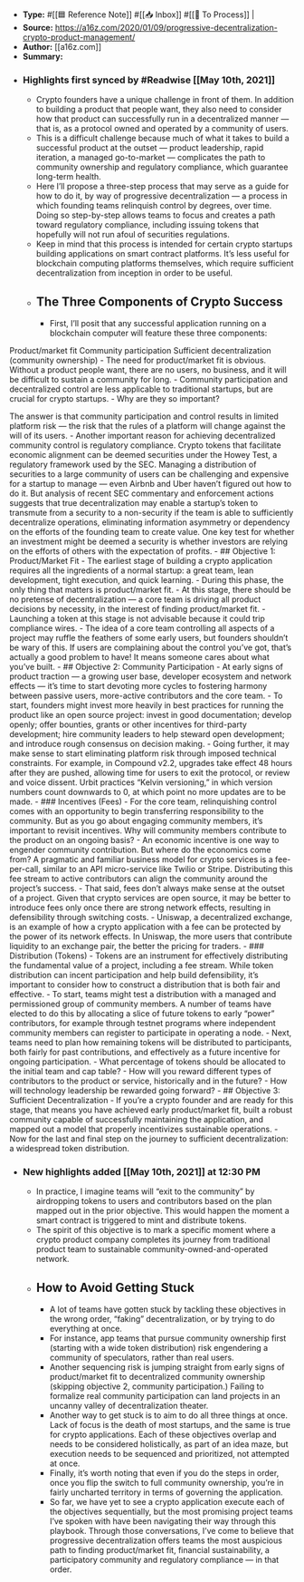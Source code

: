- **Type:** #[[🟦 Reference Note]] #[[📥 Inbox]] #[[📝 To Process]] | <tags>
- **Source:** https://a16z.com/2020/01/09/progressive-decentralization-crypto-product-management/
- **Author:** [[a16z.com]]
- **Summary:**
- ### Highlights first synced by #Readwise [[May 10th, 2021]]
    - Crypto founders have a unique challenge in front of them. In addition to building a product that people want, they also need to consider how that product can successfully run in a decentralized manner — that is, as a protocol owned and operated by a community of users.
    - This is a difficult challenge because much of what it takes to build a successful product at the outset — product leadership, rapid iteration, a managed go-to-market — complicates the path to community ownership and regulatory compliance, which guarantee long-term health.
    - Here I’ll propose a three-step process that may serve as a guide for how to do it, by way of progressive decentralization — a process in which founding teams relinquish control by degrees, over time. Doing so step-by-step allows teams to focus and creates a path toward regulatory compliance, including issuing tokens that hopefully will not run afoul of securities regulations.
    - Keep in mind that this process is intended for certain crypto startups building applications on smart contract platforms. It’s less useful for blockchain computing platforms themselves, which require sufficient decentralization from inception in order to be useful.
    - ## The Three Components of Crypto Success
        - First, I’ll posit that any successful application running on a blockchain computer will feature these three components:

Product/market fit
Community participation
Sufficient decentralization (community ownership)
        - The need for product/market fit is obvious. Without a product people want, there are no users, no business, and it will be difficult to sustain a community for long.
        - Community participation and decentralized control are less applicable to traditional startups, but are crucial for crypto startups.
        - Why are they so important?

The answer is that community participation and control results in limited platform risk — the risk that the rules of a platform will change against the will of its users.
        - Another important reason for achieving decentralized community control is regulatory compliance. Crypto tokens that facilitate economic alignment can be deemed securities under the Howey Test, a regulatory framework used by the SEC. Managing a distribution of securities to a large community of users can be challenging and expensive for a startup to manage — even Airbnb and Uber haven’t figured out how to do it. But analysis of recent SEC commentary and enforcement actions suggests that true decentralization may enable a startup’s token to transmute from a security to a non-security if the team is able to sufficiently decentralize operations, eliminating information asymmetry or dependency on the efforts of the founding team to create value. One key test for whether an investment might be deemed a security is whether investors are relying on the efforts of others with the expectation of profits.
        - ## Objective 1: Product/Market Fit
            - The earliest stage of building a crypto application requires all the ingredients of a normal startup: a great team, lean development, tight execution, and quick learning.
            - During this phase, the only thing that matters is product/market fit.
            - At this stage, there should be no pretense of decentralization — a core team is driving all product decisions by necessity, in the interest of finding product/market fit.
            - Launching a token at this stage is not advisable because it could trip compliance wires.
            - The idea of a core team controlling all aspects of a project may ruffle the feathers of some early users, but founders shouldn’t be wary of this. If users are complaining about the control you’ve got, that’s actually a good problem to have! It means someone cares about what you’ve built.
        - ## Objective 2: Community Participation
            - At early signs of product traction — a growing user base, developer ecosystem and network effects — it’s time to start devoting more cycles to fostering harmony between passive users, more-active contributors and the core team.
            - To start, founders might invest more heavily in best practices for running the product like an open source project: invest in good documentation; develop openly; offer bounties, grants or other incentives for third-party development; hire community leaders to help steward open development; and introduce rough consensus on decision making.
            - Going further, it may make sense to start eliminating platform risk through imposed technical constraints. For example, in Compound v2.2, upgrades take effect 48 hours after they are pushed, allowing time for users to exit the protocol, or review and voice dissent. Urbit practices “Kelvin versioning,” in which version numbers count downwards to 0, at which point no more updates are to be made.
            - ### Incentives (Fees)
                - For the core team, relinquishing control comes with an opportunity to begin transferring responsibility to the community. But as you go about engaging community members, it’s important to revisit incentives. Why will community members contribute to the product on an ongoing basis?
                - An economic incentive is one way to engender community contribution. But where do the economics come from? A pragmatic and familiar business model for crypto services is a fee-per-call, similar to an API micro-service like Twilio or Stripe. Distributing this fee stream to active contributors can align the community around the project’s success.
                - That said, fees don’t always make sense at the outset of a project. Given that crypto services are open source, it may be better to introduce fees only once there are strong network effects, resulting in defensibility through switching costs.
                - Uniswap, a decentralized exchange, is an example of how a crypto application with a fee can be protected by the power of its network effects. In Uniswap, the more users that contribute liquidity to an exchange pair, the better the pricing for traders.
            - ### Distribution (Tokens)
                - Tokens are an instrument for effectively distributing the fundamental value of a project, including a fee stream. While token distribution can incent participation and help build defensibility, it’s important to consider how to construct a distribution that is both fair and effective.
                - To start, teams might test a distribution with a managed and permissioned group of community members. A number of teams have elected to do this by allocating a slice of future tokens to early “power” contributors, for example through testnet programs where independent community members can register to participate in operating a node.
                - Next, teams need to plan how remaining tokens will be distributed to participants, both fairly for past contributions, and effectively as a future incentive for ongoing participation.
                - What percentage of tokens should be allocated to the initial team and cap table?
                - How will you reward different types of contributors to the product or service, historically and in the future?
                - How will technology leadership be rewarded going forward?
        - ## Objective 3: Sufficient Decentralization
            - If you’re a crypto founder and are ready for this stage, that means you have achieved early product/market fit, built a robust community capable of successfully maintaining the application, and mapped out a model that properly incentivizes sustainable operations.
            - Now for the last and final step on the journey to sufficient decentralization: a widespread token distribution.
- ### New highlights added [[May 10th, 2021]] at 12:30 PM
    - In practice, I imagine teams will “exit to the community” by airdropping tokens to users and contributors based on the plan mapped out in the prior objective. This would happen the moment a smart contract is triggered to mint and distribute tokens.
    - The spirit of this objective is to mark a specific moment where a crypto product company completes its journey from traditional product team to sustainable community-owned-and-operated network.
    - ## How to Avoid Getting Stuck
        - A lot of teams have gotten stuck by tackling these objectives in the wrong order, “faking” decentralization, or by trying to do everything at once.
        - For instance, app teams that pursue community ownership first (starting with a wide token distribution) risk engendering a community of speculators, rather than real users.
        - Another sequencing risk is jumping straight from early signs of product/market fit to decentralized community ownership (skipping objective 2, community participation.) Failing to formalize real community participation can land projects in an uncanny valley of decentralization theater.
        - Another way to get stuck is to aim to do all three things at once. Lack of focus is the death of most startups, and the same is true for crypto applications. Each of these objectives overlap and needs to be considered holistically, as part of an idea maze, but execution needs to be sequenced and prioritized, not attempted at once.
        - Finally, it’s worth noting that even if you do the steps in order, once you flip the switch to full community ownership, you’re in fairly uncharted territory in terms of governing the application.
        - So far, we have yet to see a crypto application execute each of the objectives sequentially, but the most promising project teams I’ve spoken with have been navigating their way through this playbook. Through those conversations, I’ve come to believe that progressive decentralization offers teams the most auspicious path to finding product/market fit, financial sustainability, a participatory community and regulatory compliance — in that order.
